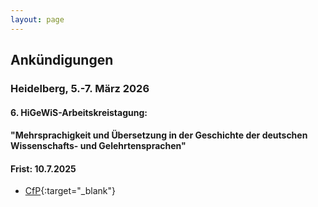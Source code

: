 ```yaml
---
layout: page
---
```


## Ankündigungen

### Heidelberg, 5.-7. März 2026

#### 6. HiGeWiS-Arbeitskreistagung: 

#### "Mehrsprachigkeit und Übersetzung in der Geschichte der deutschen Wissenschafts- und Gelehrtensprachen"

#### Frist: 10.7.2025

* [CfP]( {{site.url}}/downloads/CfP_Heidelberg.pdf ){:target="_blank"} 




